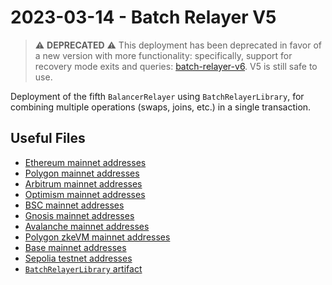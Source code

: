 # 2023-03-14 - Batch Relayer V5

> ⚠️ **DEPRECATED** ⚠️
> This deployment has been deprecated in favor of a new version with more functionality: specifically, support for recovery mode exits and queries: [batch-relayer-v6](../../tasks/20231031-batch-relayer-v6/).
> V5 is still safe to use.

Deployment of the fifth `BalancerRelayer` using `BatchRelayerLibrary`, for combining multiple operations (swaps, joins, etc.) in a single transaction.

## Useful Files

- [Ethereum mainnet addresses](./output/mainnet.json)
- [Polygon mainnet addresses](./output/polygon.json)
- [Arbitrum mainnet addresses](./output/arbitrum.json)
- [Optimism mainnet addresses](./output/optimism.json)
- [BSC mainnet addresses](./output/bsc.json)
- [Gnosis mainnet addresses](./output/gnosis.json)
- [Avalanche mainnet addresses](./output/avalanche.json)
- [Polygon zkeVM mainnet addresses](./output/zkevm.json)
- [Base mainnet addresses](./output/base.json)
- [Sepolia testnet addresses](./output/sepolia.json)
- [`BatchRelayerLibrary` artifact](./artifact/BatchRelayerLibrary.json)
